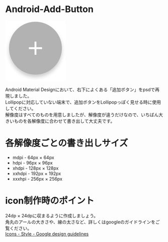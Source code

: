 # Android-Add-Button
![add button](add_button.png "add button")

Android Material Designにおいて、右下によくある「追加ボタン」をpsdで再現しました。  
Lollipopに対応していない端末で、追加ボタンをLollipopっぽく見せる時に使用してください。  
解像度はすべてのものを用意しましたが、解像度が違うだけなので、いちばん大きいものを各解像度に合わせて書き出して大丈夫です。

# 各解像度ごとの書き出しサイズ
- mdpi - 64px × 64px
- hdpi - 96px × 96px
- xhdpi - 128px × 128px
- xxhdpi - 192px × 192px
- xxxhpi - 256px × 256px

# icon制作時のポイント
24dp × 24dpに収まるように作成しましょう。  
角丸のアールの大きさや、線の太さなど、詳しくはgoogleのガイドラインをご覧ください。  
[Icons - Style - Google design guidelines](http://www.google.com/design/spec/style/icons.html#icons-system-icons)
